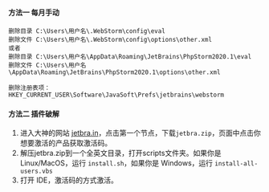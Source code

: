 ####  方法一 每月手动
```
删除目录 C:\Users\用户名\.WebStorm\config\eval
删除文件 C:\Users\用户名\.WebStorm\config\options\other.xml
或者
删除目录 C:\Users\用户名\AppData\Roaming\JetBrains\PhpStorm2020.1\eval
删除文件 C:\Users\用户名\AppData\Roaming\JetBrains\PhpStorm2020.1\options\other.xml

删除注册表项：HKEY_CURRENT_USER\Software\JavaSoft\Prefs\jetbrains\webstorm
```

#### 方法二 插件破解 
1. 进入大神的网站 [jetbra.in](https://3.jetbra.in/)，点击第一个节点，下载`jetbra.zip`，页面中点击你想要激活的产品获取激活码。
1. 解压jetbra.zip到一个全英文目录，打开scripts文件夹。如果你是 Linux/MacOS，运行 `install.sh`，如果你是 Windows，运行 `install-all-users.vbs`
1. 打开 IDE，激活码的方式激活。